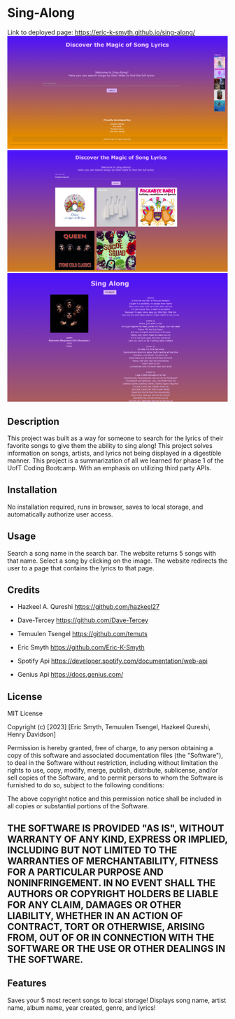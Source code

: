 # Sing-Along
Link to deployed page:
https://eric-k-smyth.github.io/sing-along/
![Deployed Main Page](./images/main-page.jpg)
![Deployed Page Results](./images/results.jpg)
![Deployed Page Lyrics](./images/lyric-page.jpg)


## Description
This project was built as a way for someone to search for the lyrics of their favorite songs to give them the ability to sing along!
This project solves information on songs, artists, and lyrics not being displayed in a digestible manner.
This project is a summarization of all we learned for phase 1 of the UofT Coding Bootcamp. With an emphasis on utilizing third party APIs.

## Installation

No installation required, runs in browser, saves to local storage, and automatically authorize user access.

## Usage
Search a song name in the search bar.
The website returns 5 songs with that name.
Select a song by clicking on the image.
The website redirects the user to a page that contains the lyrics to that page.

## Credits
- Hazkeel A. Qureshi https://github.com/hazkeel27
- Dave-Tercey https://github.com/Dave-Tercey
- Temuulen Tsengel https://github.com/temuts
- Eric Smyth https://github.com/Eric-K-Smyth

- Spotify Api https://developer.spotify.com/documentation/web-api
- Genius Api https://docs.genius.com/


## License

MIT License

Copyright (c) [2023] [Eric Smyth, Temuulen Tsengel, Hazkeel Qureshi, Henry Davidson]

Permission is hereby granted, free of charge, to any person obtaining a copy
of this software and associated documentation files (the "Software"), to deal
in the Software without restriction, including without limitation the rights
to use, copy, modify, merge, publish, distribute, sublicense, and/or sell
copies of the Software, and to permit persons to whom the Software is
furnished to do so, subject to the following conditions:

The above copyright notice and this permission notice shall be included in all
copies or substantial portions of the Software.

THE SOFTWARE IS PROVIDED "AS IS", WITHOUT WARRANTY OF ANY KIND, EXPRESS OR
IMPLIED, INCLUDING BUT NOT LIMITED TO THE WARRANTIES OF MERCHANTABILITY,
FITNESS FOR A PARTICULAR PURPOSE AND NONINFRINGEMENT. IN NO EVENT SHALL THE
AUTHORS OR COPYRIGHT HOLDERS BE LIABLE FOR ANY CLAIM, DAMAGES OR OTHER
LIABILITY, WHETHER IN AN ACTION OF CONTRACT, TORT OR OTHERWISE, ARISING FROM,
OUT OF OR IN CONNECTION WITH THE SOFTWARE OR THE USE OR OTHER DEALINGS IN THE
SOFTWARE.
---

## Features

Saves your 5 most recent songs to local storage!
Displays song name, artist name, album name, year created, genre, and lyrics!

